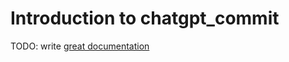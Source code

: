 # Introduction to chatgpt_commit

TODO: write [great documentation](http://jacobian.org/writing/what-to-write/)
